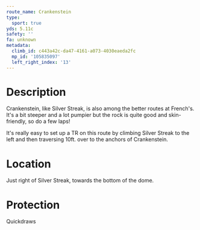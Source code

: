 ```yaml
---
route_name: Crankenstein
type:
  sport: true
yds: 5.11c
safety: ''
fa: unknown
metadata:
  climb_id: c443a42c-da47-4161-a073-4030eaeda2fc
  mp_id: '105835097'
  left_right_index: '13'
---
```

# Description
Crankenstein, like Silver Streak, is also among the better routes at French's.  It's a bit steeper and a lot pumpier but the rock is quite good and skin-friendly, so do a few laps!

It's really easy to set up a TR on this route by climbing Silver Streak to the left and then traversing 10ft. over to the anchors of Crankenstein.

# Location
Just right of Silver Streak, towards the bottom of the dome.

# Protection
Quickdraws
